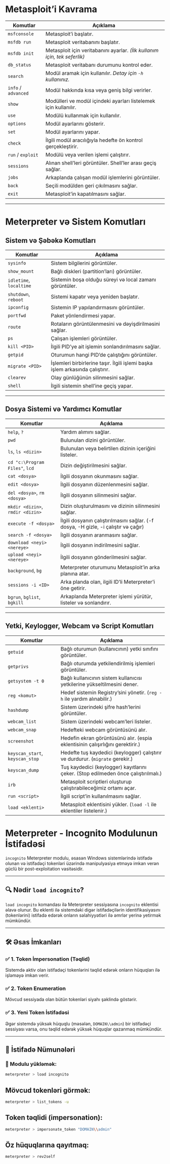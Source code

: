 # Metasploit’i Kavrama

| Komutlar        | Açıklama                                                                 |
|--------------------|--------------------------------------------------------------------------|
| `msfconsole`       | Metasploit’i başlatır.                                                   |
| `msfdb run`        | Metasploit veritabanını başlatır.                                       |
| `msfdb init`       | Metasploit için veritabanını ayarlar. *(İlk kullanım için, tek seferlik)*|
| `db_status`        | Metasploit veritabanı durumunu kontrol eder.                            |
| `search`           | Modül aramak için kullanılır. *Detay için `-h` kullanınız.*              |
| `info` / `advanced`| Modül hakkında kısa veya geniş bilgi verirler.                           |
| `show`             | Modülleri ve modül içindeki ayarları listelemek için kullanılır.        |
| `use`              | Modülü kullanmak için kullanılır.                                        |
| `options`          | Modül ayarlarını gösterir.                                               |
| `set`              | Modül ayarlarını yapar.                                                  |
| `check`            | İlgili modül aracılığıyla hedefte ön kontrol gerçekleştirir.            |
| `run` / `exploit`  | Modülü veya verilen işlemi çalıştırır.                                  |
| `sessions`         | Alınan shell’leri görüntüler. Shell’ler arası geçiş sağlar.              |
| `jobs`             | Arkaplanda çalışan modül işlemlerini görüntüler.                         |
| `back`             | Seçili modülden geri çıkılmasını sağlar.                                |
| `exit`             | Metasploit’in kapatılmasını sağlar.                                     |

---

# Meterpreter və Sistem Komutları

## Sistem və Şəbəkə Komutları

| Komutlar                    | Açıklama                                                                 |
|-----------------------------|--------------------------------------------------------------------------|
| `sysinfo`                   | Sistem bilgilerini görüntüler.                                          |
| `show_mount`                | Bağlı diskleri (partition’ları) görüntüler.                             |
| `idletime`, `localtime`     | Sistemin boşa olduğu süreyi və local zamanı görüntüler.                 |
| `shutdown`, `reboot`        | Sistemi kapatır veya yeniden başlatır.                                  |
| `ipconfig`                  | Sistemin IP yapılandırmasını görüntüler.                                |
| `portfwd`                   | Paket yönlendirmesi yapar.                                              |
| `route`                     | Rotaların görüntülenmesini və dəyişdirilməsini sağlar.                  |
| `ps`                        | Çalışan işlemleri görüntüler.                                           |
| `kill <PID>`                | İlgili PID’ye ait işlemin sonlandırılmasını sağlar.                     |
| `getpid`                    | Oturumun hangi PID’de çalıştığını görüntüler.                           |
| `migrate <PID>`             | İşlemleri birbirlerine taşır. İlgili işlemi başka işlem arkasında çalıştırır. |
| `clearev`                   | Olay günlüğünün silinmesini sağlar.                                    |
| `shell`                     | İlgili sistemin shell’ine geçiş yapar.                                 |

---

## Dosya Sistemi və Yardımcı Komutlar

| Komutlar                     | Açıklama                                                                 |
|------------------------------|--------------------------------------------------------------------------|
| `help`, `?`                  | Yardım alımını sağlar.                                                  |
| `pwd`                        | Bulunulan dizini görüntüler.                                            |
| `ls`, `ls <dizin>`           | Bulunulan veya belirtilen dizinin içeriğini listeler.                   |
| `cd "c:\Program Files"`, `lcd`| Dizin değiştirilmesini sağlar.                                         |
| `cat <dosya>`                | İlgili dosyanın okunmasını sağlar.                                     |
| `edit <dosya>`               | İlgili dosyanın düzenlenmesini sağlar.                                 |
| `del <dosya>`, `rm <dosya>`  | İlgili dosyanın silinmesini sağlar.                                    |
| `mkdir <dizin>`, `rmdir <dizin>` | Dizin oluşturulmasını və dizinin silinmesini sağlar.              |
| `execute -f <dosya>`         | İlgili dosyanın çalıştırılmasını sağlar. (-f dosya, -H gizle, -i çalıştır və çağır) |
| `search -f <dosya>`          | İlgili dosyanın aranmasını sağlar.                                     |
| `download <neyi> <nereye>`   | İlgili dosyanın indirilmesini sağlar.                                  |
| `upload <neyi> <nereye>`     | İlgili dosyanın gönderilmesini sağlar.                                 |
| `background`, `bg`           | Meterpreter oturumunu Metasploit’in arka planına atar.                 |
| `sessions -i <ID>`           | Arka planda olan, ilgili ID’li Meterpreter’i öne getirir.              |
| `bgrun`, `bglist`, `bgkill`  | Arkaplanda Meterpreter işlemi yürütür, listeler və sonlandırır.        |

---

## Yetki, Keylogger, Webcam və Script Komutları

| Komutlar                             | Açıklama                                                                 |
|--------------------------------------|--------------------------------------------------------------------------|
| `getuid`                             | Bağlı oturumun (kullanıcının) yetki sınıfını görüntüler.                |
| `getprivs`                           | Bağlı oturumda yetkilendirilmiş işlemleri görüntüler.                   |
| `getsystem -t 0`                     | Bağlı kullanıcının sistem kullanıcısı yetkilerine yükseltilmesini dener.|
| `reg <komut>`                        | Hedef sistemin Registry’sini yönetir. (`reg -h` ile yardım alınabilir.) |
| `hashdump`                           | Sistem üzerindeki şifre hash’lerini görüntüler.                         |
| `webcam_list`                        | Sistem üzerindeki webcam’leri listeler.                                 |
| `webcam_snap`                        | Hedefteki webcam görüntüsünü alır.                                      |
| `screenshot`                         | Hedefin ekran görüntüsünü alır. (espia eklentisinin çalışırlığını gerektirir.) |
| `keyscan_start`, `keyscan_stop`     | Hedefte tuş kaydedici (keylogger) çalıştırır ve durdurur. (`migrate` gerekir.) |
| `keyscan_dump`                       | Tuş kaydedici (keylogger) kayıtlarını çeker. (Stop edilmeden önce çalıştırılmalı.) |
| `irb`                                | Metasploit scriptleri oluşturup çalıştırabileceğimiz ortamı açar.       |
| `run <script>`                       | İlgili script’in kullanılmasını sağlar.                                 |
| `load <eklenti>`                     | Metasploit eklentisini yükler. (`load -l` ile eklentiler listelenir.)   |


# Meterpreter - Incognito Modulunun İstifadəsi

`incognito` Meterpreter modulu, əsasən Windows sistemlərində istifadə olunan və istifadəçi tokenləri üzərində manipulyasiya etməyə imkan verən güclü bir post-exploitation vasitəsidir.

---

## 🔍 Nədir `load incognito`?

`load incognito` komandası ilə Meterpreter sessiyasına `incognito` eklentisi əlavə olunur. Bu eklenti ilə sistemdəki digər istifadəçilərin identifikasiyasını (tokenlərini) istifadə edərək onların səlahiyyətləri ilə əmrlər yerinə yetirmək mümkündür.

---

## 🛠️ Əsas İmkanları

### ✅ 1. Token İmpersonation (Təqlid)
Sistemdə aktiv olan istifadəçi tokenlərini təqlid edərək onların hüquqları ilə işləməyə imkan verir.

### ✅ 2. Token Enumeration
Mövcud sessiyada olan bütün tokenləri siyahı şəklində göstərir.

### ✅ 3. Yeni Token İstifadəsi
Əgər sistemdə yüksək hüquqlu (məsələn, `DOMAIN\\admin`) bir istifadəçi sessiyası varsa, onu təqlid edərək yüksək hüquqlar qazanmaq mümkündür.

---

## 🧪 İstifadə Nümunələri

### 🔹 Modulu yükləmək:
```bash
meterpreter > load incognito
```

## Mövcud tokenləri görmək:
```bash
meterpreter > list_tokens -u
```

## Token təqlidi (impersonation):
```bash
meterpreter > impersonate_token "DOMAIN\\admin"
```

## Öz hüquqlarına qayıtmaq:
```bash
meterpreter > rev2self
```
